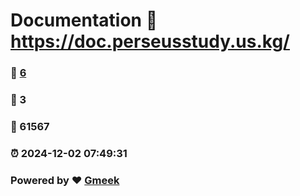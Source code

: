 # Documentation :link: https://doc.perseusstudy.us.kg/ 
### :page_facing_up: [6](https://doc.perseusstudy.us.kg//tag.html) 
### :speech_balloon: 3 
### :hibiscus: 61567 
### :alarm_clock: 2024-12-02 07:49:31 
### Powered by :heart: [Gmeek](https://github.com/Meekdai/Gmeek)
